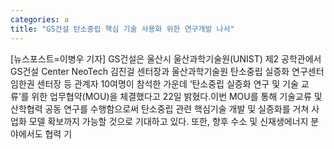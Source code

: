 ```yaml
---
categories: a
title: "GS건설 탄소중립 핵심 기술 사용화 위한 연구개발 나서"
---
```

[뉴스포스트=이병우 기자] GS건설은 울산시 울산과학기술원(UNIST) 제2 공학관에서 GS건설 Center NeoTech 김진걸 센터장과 울산과학기술원 탄소중립 실증화 연구센터 임한권 센터장 등 관계자 10여명이 참석한 가운데 ‘탄소중립 실증화 연구 및 기술 교류’를 위한 업무협약(MOU)을 체결했다고 22일 밝혔다.이번 MOU를 통해 기술교류 및 산학협력 공동 연구를 수행함으로써 탄소중립 관련 핵심기술 개발 및 실증화를 거쳐 사업화 모델 확보까지 가능할 것으로 기대하고 있다. 또한, 향후 수소 및 신재생에너지 분야에서도 협력 기